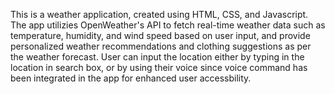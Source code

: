 This is a weather application, created using HTML, CSS, and Javascript. The app utilizies OpenWeather's API to fetch real-time weather data such as temperature, humidity, and wind speed based on user input, and provide personalized weather recommendations and clothing suggestions as per the weather forecast. User can input the location either by typing in the location in search box, or by using their voice since voice command has been integrated in the app for enhanced user accessbility.
